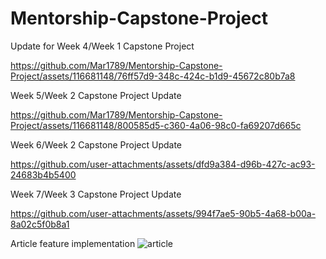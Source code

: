 # Mentorship-Capstone-Project

Update for Week 4/Week 1 Capstone Project



https://github.com/Mar1789/Mentorship-Capstone-Project/assets/116681148/76ff57d9-348c-424c-b1d9-45672c80b7a8

Week 5/Week 2 Capstone Project Update


https://github.com/Mar1789/Mentorship-Capstone-Project/assets/116681148/800585d5-c360-4a06-98c0-fa69207d665c

Week 6/Week 2 Capstone Project Update


https://github.com/user-attachments/assets/dfd9a384-d96b-427c-ac93-24683b4b5400

Week 7/Week 3 Capstone Project Update

https://github.com/user-attachments/assets/994f7ae5-90b5-4a68-b00a-8a02c5f0b8a1

Article feature implementation
![article](https://github.com/user-attachments/assets/5715df65-2541-43c1-b3d4-ab14c1cb846d)
